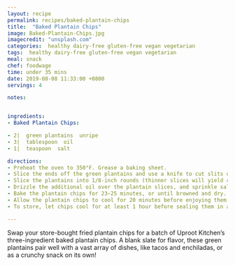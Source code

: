 ```yaml
---
layout: recipe
permalink: recipes/baked-plantain-chips
title:  "Baked Plantain Chips"
image: Baked-Plantain-Chips.jpg
imagecredit: "unsplash.com"
categories:  healthy dairy-free gluten-free vegan vegetarian
tags:  healthy dairy-free gluten-free vegan vegetarian
meal: snack
chef: foodwage
time: under 35 mins
date: 2019-08-08 11:33:00 +0800
servings: 4

notes:


ingredients:
- Baked Plantain Chips:

- 2|  green plantains  unripe
- 3|  tablespoon  oil
- 1|  teaspoon  salt

directions:
- Preheat the oven to 350°F. Grease a baking sheet.
- Slice the ends off the green plantains and use a knife to cut slits down the sides of the peel. This will allow you to pull off the skin (it is hard to remove).
- Slice the plantains into 1/8-inch rounds (thinner slices will yield crispier chips). Place them on the prepared baking sheet, crowding them close but not overlapping.
- Drizzle the additional oil over the plantain slices, and sprinkle salt on top.
- Bake the plantain chips for 23–25 minutes, or until browned and dry.
- Allow the plantain chips to cool for 20 minutes before enjoying them.
- To store, let chips cool for at least 1 hour before sealing them in an airtight container. If you seal them before cooled, they will lose their crispiness. They will last 5–6 days

---
```


Swap your store-bought fried plantain chips for a batch of Uproot Kitchen’s three-ingredient baked plantain chips. A blank slate for flavor, these green plantains pair well with a vast array of dishes, like tacos and enchiladas, or as a crunchy snack on its own!